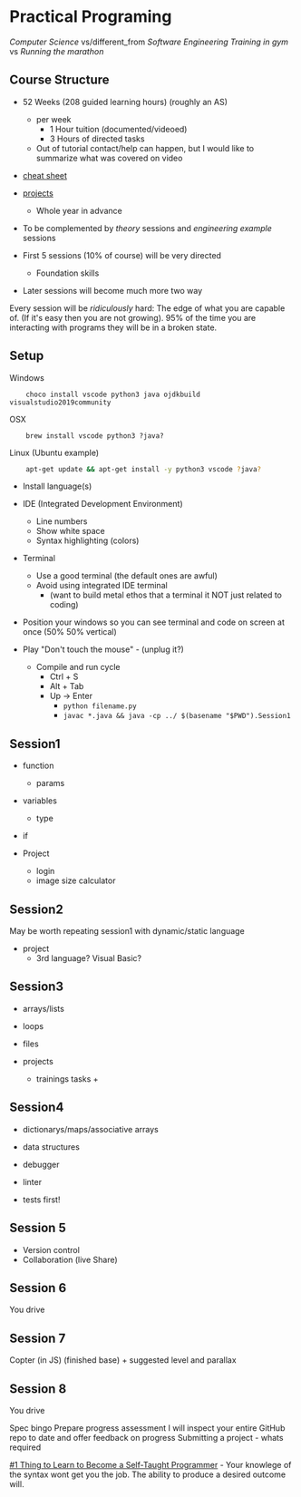 Practical Programing
====================

_Computer Science_ vs/different_from _Software Engineering_
_Training in gym_ vs _Running the marathon_


Course Structure
----------------

* 52 Weeks (208 guided learning hours) (roughly an AS)
    * per week
        * 1 Hour tuition (documented/videoed)
        * 3 Hours of directed tasks
    * Out of tutorial contact/help can happen, but I would like to summarize what was covered on video

* [cheat sheet](https://github.com/calaldees/TeachProgramming/blob/master/teachprogramming/static/docs/LanguageCheetSheet.odt)
* [projects](https://github.com/calaldees/TeachProgramming/blob/master/teachprogramming/static/docs/unit1-projects.md)
    * Whole year in advance
* To be complemented by _theory_ sessions and _engineering example_ sessions

* First 5 sessions (10% of course) will be very directed
    * Foundation skills
* Later sessions will become much more two way

Every session will be _ridiculously_ hard: The edge of what you are capable of. (If it's easy then you are not growing).
95% of the time you are interacting with programs they will be in a broken state.


Setup
-----

Windows
```
    choco install vscode python3 java ojdkbuild visualstudio2019community
```
OSX
```
    brew install vscode python3 ?java?
```
Linux (Ubuntu example)
```bash
    apt-get update && apt-get install -y python3 vscode ?java?
```

* Install language(s)
* IDE (Integrated Development Environment)
    * Line numbers
    * Show white space
    * Syntax highlighting (colors)
* Terminal
    * Use a good terminal (the default ones are awful)
    * Avoid using integrated IDE terminal
        * (want to build metal ethos that a terminal it NOT just related to coding)

* Position your windows so you can see terminal and code on screen at once (50% 50% vertical)
* Play "Don't touch the mouse" - (unplug it?)
    * Compile and run cycle
        * Ctrl + S
        * Alt + Tab
        * Up -> Enter
            * `python filename.py`
            * `javac *.java && java -cp ../ $(basename "$PWD").Session1`


Session1
--------

* function
    * params
* variables
    * type
* if

* Project
    * login
    * image size calculator

Session2
--------

May be worth repeating session1 with dynamic/static language

* project
    * 3rd language? Visual Basic?

Session3
--------

* arrays/lists
* loops
* files

* projects
    * trainings tasks +

Session4
--------

* dictionarys/maps/associative arrays
* data structures

* debugger
* linter

* tests first!

Session 5
---------

* Version control
* Collaboration (live Share)

Session 6
---------

You drive

Session 7
---------

Copter (in JS)
(finished base) + suggested level and parallax


Session 8
---------

You drive

Spec bingo
Prepare progress assessment
I will inspect your entire GitHub repo to date and offer feedback on progress
Submitting a project - whats required


[#1 Thing to Learn to Become a Self-Taught Programmer](https://youtu.be/sYjEzOIa5JI?t=83) - Your knowlege of the syntax wont get you the job. The ability to produce a desired outcome will.
